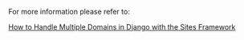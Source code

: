 For more information please refer to:

[How to Handle Multiple Domains in Django with the Sites Framework](https://ianwaldron.com/article/37/how-to-handle-multiple-domains-in-django-with-the-sites-framework/)